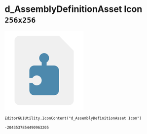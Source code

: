 # d_AssemblyDefinitionAsset Icon `256x256`
<img src="/img/d_AssemblyDefinitionAsset%20Icon.png" width=256 height=256>

``` CSharp
EditorGUIUtility.IconContent("d_AssemblyDefinitionAsset Icon")
```
```
-2043537854490963205
```
